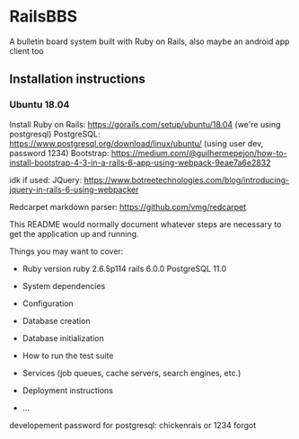 # RailsBBS
A bulletin board system built with Ruby on Rails, also maybe an android app client too

## Installation instructions
### Ubuntu 18.04
Install Ruby on Rails: https://gorails.com/setup/ubuntu/18.04 (we're using postgresql)
PostgreSQL: https://www.postgresql.org/download/linux/ubuntu/ (using user dev, password 1234)
Bootstrap: https://medium.com/@guilhermepejon/how-to-install-bootstrap-4-3-in-a-rails-6-app-using-webpack-9eae7a6e2832

idk if used:
JQuery: https://www.botreetechnologies.com/blog/introducing-jquery-in-rails-6-using-webpacker

Redcarpet markdown parser: https://github.com/vmg/redcarpet

This README would normally document whatever steps are necessary to get the
application up and running.

Things you may want to cover:

* Ruby version
ruby 2.6.5p114
rails 6.0.0
PostgreSQL 11.0

* System dependencies

* Configuration

* Database creation

* Database initialization

* How to run the test suite

* Services (job queues, cache servers, search engines, etc.)

* Deployment instructions

* ...

developement password for postgresql: chickenrais or 1234 forgot
